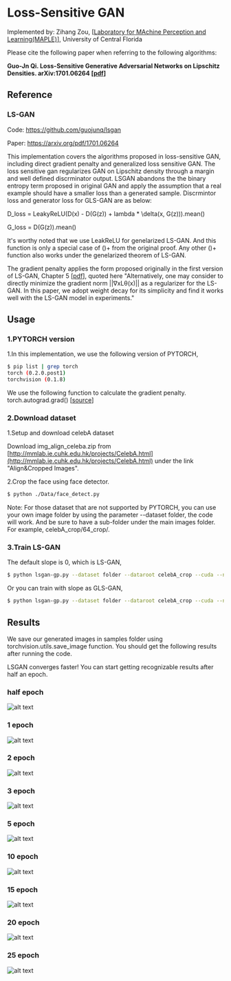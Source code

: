 # Loss-Sensitive GAN

Implemented by: Zihang Zou, [[Laboratory for MAchine Perception and Learning(MAPLE)](http://maple.cs.ucf.edu)], University of Central Florida

Please cite the following paper when referring to the following algorithms:

**Guo-Jn Qi. Loss-Sensitive Generative Adversarial Networks on Lipschitz Densities. arXiv:1701.06264 [[pdf](https://arxiv.org/abs/1701.06264)]**

## Reference

### LS-GAN

Code: https://github.com/guojunq/lsgan

Paper: https://arxiv.org/pdf/1701.06264

This implementation covers the algorithms proposed in loss-sensitive GAN, including direct gradient penalty and generalized loss sensitive GAN. The loss sensitive gan regularizes GAN on Lipschitz density through a margin and well defined discrminator output. LSGAN abandons the the binary entropy term proposed in original GAN and apply the assumption that a real example should have a smaller loss than a generated sample. Discrmintor loss and generator loss for GLS-GAN are as below:

D_loss = LeakyReLU(D(x) - D(G(z)) + lambda * \delta(x, G(z))).mean()

G_loss = D(G(z)).mean()

It's worthy noted that we use LeakReLU for genelarized LS-GAN. And this function is only a special case of ()+ from the original proof. Any other ()+ function also works under the genelarized theorem of LS-GAN.

The gradient penalty applies the form proposed originally in the first version of LS-GAN, Chapter 5 [[pdf](https://arxiv.org/pdf/1701.06264v1.pdf)], quoted here
"Alternatively, one may consider to directly minimize
the gradient norm ||∇xLθ(x)|| as a regularizer for
the LS-GAN. In this paper, we adopt weight decay for its
simplicity and find it works well with the LS-GAN model
in experiments."

## Usage
### 1.PYTORCH version
1.In this implementation, we use the following version of PYTORCH, 
``` bash
$ pip list | grep torch
torch (0.2.0.post1)
torchvision (0.1.8)
```
We use the following function to calculate the gradient penalty.
torch.autograd.grad() [[source](https://github.com/pytorch/pytorch/blob/master/torch/autograd/__init__.py)]

### 2.Download dataset
1.Setup and download celebA dataset 

Download img_align_celeba.zip from [http://mmlab.ie.cuhk.edu.hk/projects/CelebA.html](http://mmlab.ie.cuhk.edu.hk/projects/CelebA.html) under the link "Align&Cropped Images".


2.Crop the face using face detector.
``` bash
$ python ./Data/face_detect.py
```
Note: For those dataset that are not supported by PYTORCH, you can use your own image folder by using the parameter --dataset folder, the code will work. And be sure to have a sub-folder under the main images folder. For example, celebA_crop/64_crop/.

### 3.Train LS-GAN
The default slope is 0, which is LS-GAN,
```bash
$ python lsgan-gp.py --dataset folder --dataroot celebA_crop --cuda --niter 25
```
Or you can train with slope as GLS-GAN,
```bash
$ python lsgan-gp.py --dataset folder --dataroot celebA_crop --cuda --niter 25 --slope 0.01
```

## Results
We save our generated images in samples folder using torchvision.utils.save_image function.
You should get the following results after running the code.

LSGAN converges faster! You can start getting recognizable results after half an epoch.

### half epoch
![alt text](https://github.com/zzzucf/lsgan-gp/blob/master/results/crop_lsgan_gp_half_epoch.jpg)

### 1 epoch
![alt text](https://github.com/zzzucf/lsgan-gp/blob/master/results/crop_lsgan_gp_1_epoch.jpg)

### 2 epoch
![alt text](https://github.com/zzzucf/lsgan-gp/blob/master/results/crop_lsgan_gp_2_epoch.jpg)

### 3 epoch
![alt text](https://github.com/zzzucf/lsgan-gp/blob/master/results/crop_lsgan_gp_3_epoch.jpg)

### 5 epoch
![alt text](https://github.com/zzzucf/lsgan-gp/blob/master/results/crop_lsgan_gp_5_epoch.jpg)

### 10 epoch
![alt text](https://github.com/zzzucf/lsgan-gp/blob/master/results/crop_lsgan_gp_10_epoch.jpg)

### 15 epoch
![alt text](https://github.com/zzzucf/lsgan-gp/blob/master/results/crop_lsgan_gp_15_epoch.jpg)

### 20 epoch
![alt text](https://github.com/zzzucf/lsgan-gp/blob/master/results/crop_lsgan_gp_20_epoch.jpg)

### 25 epoch
![alt text](https://github.com/zzzucf/lsgan-gp/blob/master/results/crop_lsgan_gp_25_epoch.jpg)

